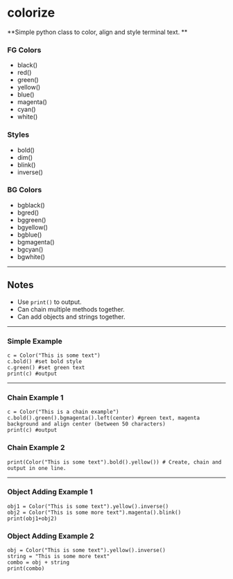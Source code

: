 # colorize
**Simple python class to color, align and style terminal text. **

### FG Colors

- black()
- red()
- green()
- yellow()
- blue()
- magenta()
- cyan()
- white()

### Styles

- bold()
- dim()
- blink()
- inverse()

### BG Colors

- bgblack()
- bgred()
- bggreen()
- bgyellow()
- bgblue()
- bgmagenta()
- bgcyan()
- bgwhite()

---


## Notes

- Use `print()` to output.
- Can chain multiple methods together.
- Can add objects and strings together.

---

### Simple Example

```
c = Color("This is some text")
c.bold() #set bold style
c.green() #set green text
print(c) #output
```

---

### Chain Example 1

```
c = Color("This is a chain example")
c.bold().green().bgmagenta().left(center) #green text, magenta background and align center (between 50 characters)
print(c) #output
```

### Chain Example 2

```
print(Color("This is some text").bold().yellow()) # Create, chain and output in one line.
```

---

### Object Adding Example 1

```
obj1 = Color("This is some text").yellow().inverse()
obj2 = Color("This is some more text").magenta().blink()
print(obj1+obj2)
```

### Object Adding Example 2

```
obj = Color("This is some text").yellow().inverse()
string = "This is some more text"
combo = obj + string
print(combo)
```






